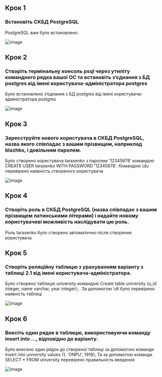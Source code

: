 ## Крок 1

### Встановіть СКБД PostgreSQL

PostgreSQL вже було встановлено.

![image](https://github.com/oleksandrblazhko/ai-192-tarasenko/assets/81381951/0b524ce9-2760-425c-81be-2c400a0afe76)

## Крок 2

### Створіть термінальну консоль psql через утиліту командного рядка вашої ОС та встановіть з’єднання з БД postgres від імені користувача-адміністратора postgres

Було встановлено з’єднання з БД postgres від імені користувача-адміністратора postgres

![image](https://github.com/oleksandrblazhko/ai-192-tarasenko/assets/81381951/23bd7a8f-555f-4856-8133-f5922672f3de)

## Крок 3

### Зареєструйте нового користувача в СКБД PostgreSQL, назва якого співпадає з вашим прізвищем, наприклад blazhko, і довільним паролем.

Було створено користувача tarasenko з паролем '12345678' командою CREATE USER tarasenko WITH PASSWORD '12345678'. Командою \du перевірено наявність створеного користувача

![image](https://github.com/oleksandrblazhko/ai-192-tarasenko/assets/81381951/c87a7ecb-ac9b-4a2a-bde7-086b0ce1380f)

## Крок 4

### Створіть роль в СКБД PostgreSQL (назва співпадає з вашим прізвищем латинськими літерами) і надайте новому користувачеві можливість наслідувати цю роль.

Роль tarasenko було створено автоматично після створення користувача

## Крок 5

### Створіть реляційну таблицю з урахуванням варіанту з таблиці 2.1 від імені користувача-адміністратора.

Було створено таблицю university командою Create table university (u_id integer, name varchar, year integer); . За допомогою \dt було перевірено наявність таблиці

![image](https://github.com/oleksandrblazhko/ai-192-tarasenko/assets/81381951/ed151068-1be3-4d60-bbae-cc4b5779a57f)


## Крок 6

### Внесіть один рядок в таблицю, використовуючи команду insert into ..., відповідно до варіанту.

Було внесено один рядок до створеної таблиці за допомогою команди Insert into university values (1, 'ONPU', 1918); Та за допомогою команди SELECT * FROM university перевірено правильність введення

![image](https://github.com/oleksandrblazhko/ai-192-tarasenko/assets/81381951/cd8cbc80-f058-4314-b43c-2bb6583b9467)


